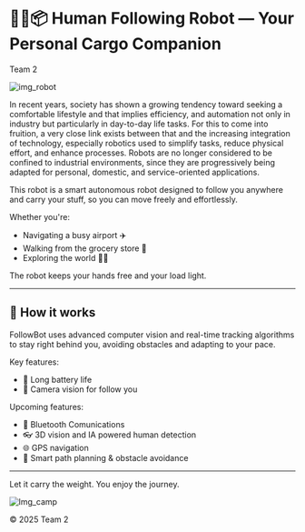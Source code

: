 # 🚶‍♂️📦 Human Following Robot — Your Personal Cargo Companion
Team 2

![img_robot](https://github.com/user-attachments/assets/01e014e5-db89-43eb-81eb-389e8bc0d715)

In recent years, society has shown a growing tendency toward seeking a comfortable lifestyle and that implies efficiency, and automation not only in industry but particularly in day-to-day life tasks. For this to come into fruition, a very close link exists between that and the increasing integration of technology, especially robotics used to simplify tasks, reduce physical effort, and enhance processes. Robots are no longer considered to be confined to industrial environments, since they are progressively being adapted for personal, domestic, and service-oriented applications.  

This robot is a smart autonomous robot designed to follow you anywhere and carry your stuff, so you can move freely and effortlessly.

Whether you're:
- Navigating a busy airport ✈️  
- Walking from the grocery store 🛒  
- Exploring  the world 🧗‍♂️  

The robot keeps your hands free and your load light.

---

## 🤖 How it works

FollowBot uses advanced computer vision and real-time tracking algorithms to stay right behind you, avoiding obstacles and adapting to your pace.

Key features:
- 🔋 Long battery life 
- 🎥 Camera vision for follow you


Upcoming features:
- 🛜 Bluetooth Comunications
- 👓 3D vision and IA powered human detection
- 🌐 GPS navigation
- 🧠 Smart path planning & obstacle avoidance

---

 Let it carry the weight. You enjoy the journey. 

 ![Img_camp](https://github.com/user-attachments/assets/4277d363-c080-4b36-bdae-b15d1958d420)


© 2025 Team 2
